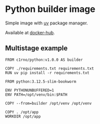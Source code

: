 # Python builder image

Simple image with [uv](https://github.com/astral-sh/uv) package manager.

Available at [docker-hub](https://hub.docker.com/repository/docker/c1rno/python).

## Multistage example

```shell
FROM c1rno/python:v1.0.0 AS builder

COPY ./requirements.txt requirements.txt
RUN uv pip install -r requirements.txt

FROM python:3.12.5-slim-bookworm

ENV PYTHONUNBUFFERED=1
ENV PATH=/opt/venv/bin:$PATH

COPY --from=builder /opt/venv /opt/venv

COPY . /opt/app
WORKDIR /opt/app
```
